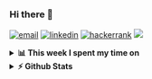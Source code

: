 ### Hi there 👋

[![email](https://img.shields.io/badge/turuu@dev.mn-D14836.svg?&style=flat-square&logo=gmail&logoColor=white)](mailto:turuu@dev.mn)
[![linkedin](https://img.shields.io/badge/linkedin-%230077B5.svg?&style=flat-square&logo=linkedin&logoColor=white)](https://linkedin.com/in/turtuvshin)
[![hackerrank](https://img.shields.io/badge/hackerrank-2EC866.svg?&style=flat-square&logo=hackerrank&logoColor=white)](https://hackerrank.com/turtuvshin)
![](https://komarev.com/ghpvc/?username=tortuvshin&label=Views&style=flat-square)

<details>	
  <summary><b>📊 This week I spent my time on</b></summary>

![Wwakatime stats](https://github-readme-stats-taupe-two.vercel.app/api/wakatime?username=turtuvshin&hide_title=true&hide_border=true&langs_count=8)

</details>


<details>	
  <summary><b>⚡ Github Stats</b></summary>

<img height="180em" src="https://github-readme-stats.vercel.app/api?username=tortuvshin&show_icons=true&hide_border=true&count_private=true" />
<img height="180em" src="https://github-readme-stats.vercel.app/api/top-langs/?username=tortuvshin&show_icons=true&hide_border=true&layout=compact&langs_count=10&exclude_repo=boxshop,bella,taracode,university,newsfeed,devtools"/>
</details>
